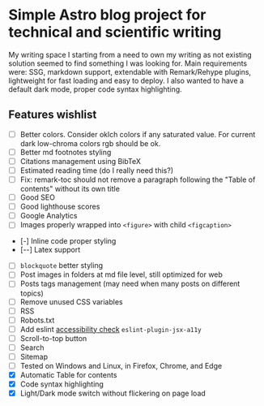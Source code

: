# Simple Astro blog project for technical and scientific writing

My writing space I starting from a need to own my writing as not existing solution seemed to find something I was looking for. Main requirements were: SSG, markdown support, extendable with Remark/Rehype plugins, lightweight for fast loading and easy to deploy. I also wanted to have a default dark mode, proper code syntax highlighting.

## Features wishlist

-   [ ] Better colors. Consider oklch colors if any saturated value. For current dark low-chroma colors rgb should be ok.
-   [ ] Better md footnotes styling
-   [ ] Citations management using BibTeX
-   [ ] Estimated reading time (do I really need this?)
-   [ ] Fix: remark-toc should not remove a paragraph following the "Table of contents" without its own title
-   [ ] Good SEO
-   [ ] Good lighthouse scores
-   [ ] Google Analytics
-   [ ] Images properly wrapped into `<figure>` with child `<figcaption>`
-   [-] Inline code proper styling
-   [--] Latex support
-   [ ] `blockquote` better styling
-   [ ] Post images in folders at md file level, still optimized for web
-   [ ] Posts tags management (may need when many posts on different topics)
-   [ ] Remove unused CSS variables
-   [ ] RSS
-   [ ] Robots.txt
-   [ ] Add eslint [accessibility check](https://ota-meshi.github.io/eslint-plugin-astro/user-guide/) `eslint-plugin-jsx-a11y`
-   [ ] Scroll-to-top button
-   [ ] Search
-   [ ] Sitemap
-   [ ] Tested on Windows and Linux, in Firefox, Chrome, and Edge
-   [x] Automatic Table for contents
-   [x] Code syntax highlighting
-   [x] Light/Dark mode switch without flickering on page load
